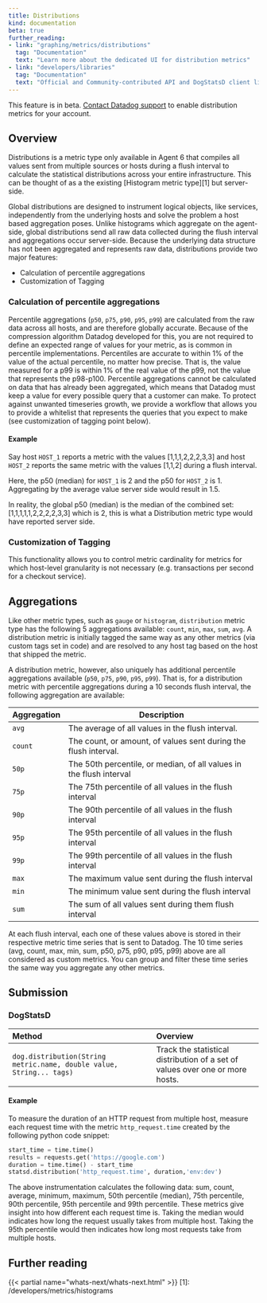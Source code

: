 ```yaml
---
title: Distributions
kind: documentation
beta: true
further_reading:
- link: "graphing/metrics/distributions"
  tag: "Documentation"
  text: "Learn more about the dedicated UI for distribution metrics"
- link: "developers/libraries"
  tag: "Documentation"
  text: "Official and Community-contributed API and DogStatsD client libraries"
---
```


<div class="alert alert-warning">
This feature is in beta. <a href="https://docs.datadoghq.com/help/">Contact Datadog support</a> to enable distribution metrics for your account.
</div>

## Overview

Distributions is a metric type only available in Agent 6 that compiles all values sent from multiple sources or hosts during a flush interval to calculate the statistical distributions across your entire infrastructure.  This can be thought of as a the existing [Histogram metric type][1] but server-side.

Global distributions are designed to instrument logical objects, like services, independently from the underlying hosts and solve the problem a host based aggregation poses. Unlike histograms which aggregate on the agent-side, global distributions send all raw data collected during the flush interval and aggregations occur server-side. Because the underlying data structure has not been aggregated and represents raw data, distributions provide two major features:

* Calculation of percentile aggregations
* Customization of Tagging

### Calculation of percentile aggregations

Percentile aggregations (`p50`, `p75`, `p90`, `p95`, `p99`) are calculated from the raw data across all hosts, and are therefore globally accurate. Because of the compression algorithm Datadog developed for this, you are not required to define an expected range of values for your metric, as is common in percentile implementations.  Percentiles are accurate to within 1% of the value of the actual percentile, no matter how precise. That is, the value measured for a p99 is within 1% of the real value of the p99, not the value that represents the p98-p100. Percentile aggregations cannot be calculated on data that has already been aggregated, which means that Datadog must keep a value for every possible query that a customer can make.  To protect against unwanted timeseries growth, we provide a workflow that allows you to provide a whitelist that represents the queries that you expect to make (see customization of tagging point below).

#### Example

Say host `HOST_1` reports a metric with the values [1,1,1,2,2,2,3,3] and host `HOST_2` reports the same metric with the values [1,1,2] during a flush interval.

Here, the p50 (median) for `HOST_1` is 2 and the p50 for `HOST_2` is 1.  Aggregating by the average value server side would result in 1.5.

In reality, the global p50 (median) is the median of the combined set: [1,1,1,1,1,2,2,2,2,3,3] which is 2, this is what a Distribution metric type would have reported server side.

### Customization of Tagging

This functionality allows you to control metric cardinality for metrics for which host-level granularity is not necessary (e.g. transactions per second for a checkout service).


## Aggregations

Like other metric types, such as `gauge` or `histogram`, `distribution` metric type has the following 5 aggregations available: `count`, `min`, `max`, `sum`, `avg`. A distribution metric is initially tagged the same way as any other metrics (via custom tags set in code) and are resolved to any host tag based on the host that shipped the metric.

A distribution metric, however, also uniquely has additional percentile aggregations available (`p50`, `p75`, `p90`, `p95`, `p99`). That is, for a distribution metric with percentile aggregations during a 10 seconds flush interval, the following aggregation are available:

| Aggregation | Description                                                         |
| -------     | -------                                                             |
| `avg`       | The average of all values in the flush interval.                    |
| `count`     | The count, or amount, of values sent during the flush interval.     |
| `50p`       | The 50th percentile, or median, of all values in the flush interval |
| `75p`       | The 75th percentile of all values in the flush interval             |
| `90p`       | The 90th percentile of all values in the flush interval             |
| `95p`       | The 95th percentile of all values in the flush interval             |
| `99p`       | The 99th percentile of all values in the flush interval             |
| `max`       | The maximum value sent during the flush interval                    |
| `min`       | The minimum value sent during the flush interval                    |
| `sum`       | The sum of all values sent during them flush interval               |

At each flush interval, each one of these values above is stored in their respective metric time series that is sent to Datadog. The 10 time series (avg, count, max, min, sum, p50, p75, p90, p95, p99) above are all considered as custom metrics. You can group and filter these time series the same way you aggregate any other metrics.

## Submission

### DogStatsD

| Method | Overview |
| :----- | :------- |
| `dog.distribution(String metric.name, double value, String... tags)` | Track the statistical distribution of a set of values over one or more hosts. |

#### Example

To measure the duration of an HTTP request from multiple host, measure each request time with the metric `http_request.time` created by the following python code snippet:

```python
start_time = time.time()
results = requests.get('https://google.com')
duration = time.time() - start_time
statsd.distribution('http_request.time', duration,'env:dev')
```

The above instrumentation calculates the following data: sum, count, average, minimum, maximum, 50th percentile (median), 75th percentile, 90th percentile, 95th percentile and 99th percentile. These metrics give insight into how different each request time is. Taking the median would indicates how long the request usually takes from multiple host. Taking the 95th percentile would then indicates how long most requests take from multiple hosts.

## Further reading

{{< partial name="whats-next/whats-next.html" >}}
[1]: /developers/metrics/histograms
